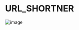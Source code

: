 # URL_SHORTNER

![image](https://github.com/kushagra497/URL_SHORTNER/assets/125078546/5ccc926c-91fe-428a-a08b-f63e365070cf)
